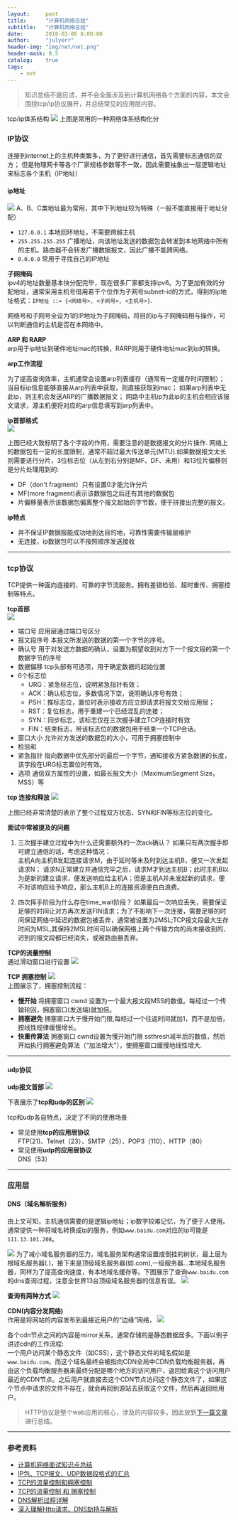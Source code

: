 ```yaml
---
layout:     post
title:      "计算机网络总结"
subtitle:   "计算机网络总结"
date:       2018-03-06 8:00:00
author:     "julyerr"
header-img: "img/net/net.png"
header-mask: 0.5
catalog:    true
tags:
    - net
---
```


>知识总结不是应试，并不会全面涉及到计算机网络各个方面的内容，本文会围绕tcp/ip协议展开，并总结常见的应用层内容。

tcp/ip体系结构 
![](/img/net/tcpIp/structure.png)
上图是常用的一种网络体系结构化分

### IP协议

连接到internet上的主机种类繁多，为了更好进行通信，首先需要标志通信的双方；
但是物理网卡等各个厂家规格参数等不一致，因此需要抽象出一层逻辑地址来标志各个主机（IP地址）

#### ip地址
![](/img/net/tcpIp/ipAddress.png)
A、B、C类地址最为常用，其中下列地址较为特殊（一般不能直接用于地址分配）

- `127.0.0.1` 本地回环地址，不需要跨越主机
- `255.255.255.255` 广播地址，向该地址发送的数据包会转发到本地网络中所有的主机。路由器不会转发广播数据报文，因此广播不能跨网络。
- `0.0.0.0`   常用于寻找自己的IP地址

**子网掩码**<br>
ipv4的地址数量基本快分配完毕，现在很多厂家都支持ipv6。为了更加有效的分配地址，通常采用主机号借用若干个位作为子网号subnet-id的方式，得到的ip地址格式：`IP地址 ::= {<网络号>, <子网号>, <主机号>}`.

网络号和子网号全设为1的IP地址为子网掩码，将目的ip与子网掩码相与操作，可以判断通信的主机是否在本网络中。<br>

**ARP 和 RARP**<br>
arp用于ip地址到硬件地址mac的转换，RARP则用于硬件地址mac到ip的转换。

**arp工作流程**

为了提高查询效率，主机通常会设置arp列表缓存（通常有一定缓存时间限制）；
当目标ip信息能够直接从arp列表中获取，则直接获取到mac；
如果arp列表中无此ip，则主机会发送ARP的广播数据报文；
网路中主机ip为此ip的主机会相应该报文请求，源主机便将对应的arp信息填写到arp列表中。<br>

**ip首部格式**<br>
![](/img/net/tcpIp/ipHeader.jpg)

上图已经大致标明了各个字段的作用，需要注意的是数据报文的分片操作.
网络上的数据包有一定的长度限制，通常不超过最大传送单元(MTU).如果数据报文太长则需要进行分片，3位标志位（从左到右分别是MF、DF、未用）和13位片偏移则是分片处理用到的:<br>

- DF（don't fragment）只有设置0才能允许分片
- MF(more fragment)表示该数据包之后还有其他的数据包
- 片偏移量表示该数据包偏离整个报文起始的字节数，便于拼接出完整的报文。

**ip特点**<br>

- 并不保证IP数据报能成功地到达目的地，可靠性需要传输层维护
- 无连接，ip数据包可以不按照顺序发送接收

---
### tcp协议

TCP提供一种面向连接的、可靠的字节流服务。拥有差错检验、超时重传、拥塞控制等特点。<br>

**tcp首部**<br>
![](/img/net/tcpIp/tcpHeader.png)

- 端口号 应用层通过端口号区分
- 报文段序号 本报文所发送的数据的第一个字节的序号。
- 确认号 用于对发送方数据的确认，设置为期望收到对方下一个报文段的第一个数据字节的序号
- 数据偏移 tcp头部有可选项，用于确定数据的起始位置
- 6个标志位
	- URG：紧急标志位，说明紧急指针有效；
	- ACK：确认标志位，多数情况下空，说明确认序号有效；
	- PSH：推标志位，置位时表示接收方应立即请求将报文交给应用层；
	- RST：复位标志，用于重建一个已经混乱的连接；
	- SYN：同步标志，该标志仅在三次握手建立TCP连接时有效
	- FIN：结束标志，带该标志位的数据包用于结束一个TCP会话。
- 窗口大小 允许对方发送的数据包的大小，可用于拥塞控制中
- 检验和 
- 紧急指针 指向数据中优先部分的最后一个字节，通知接收方紧急数据的长度，该字段在URG标志置位时有效。
- 选项 通信双方属性的设置，如最长报文大小（MaximumSegment Size，MSS）等

**tcp 连接和释放**
![](/img/net/tcpIp/shake.jpg)

上图已经非常清楚的表示了整个过程双方状态、SYN和FIN等标志位的变化。<br>

**面试中常被提及的问题**<br>

1. 三次握手建立过程中为什么还需要额外的一次ack确认？
如果只有两次握手即可建立通信的话，考虑这种情况：<br>
主机A向主机B发起连接请求M，由于延时等未及时到达主机B，便又一次发起请求N；
请求N正常建立并通信完毕之后，请求M才到达主机B；此时主机B以为是新的建立请求，便发送响应给主机A；但是主机A并未发起新的请求，便不对该响应给予响应，那么主机B上的连接资源便白白浪费。

2. 四次挥手阶段为什么存在time_wait阶段？
如果最后一次响应丢失，需要保证足够的时间让对方再次发送FIN请求；为了不影响下一次连接，需要足够的时间保证网络中延迟的数据包被丢弃，通常被设置为2MSL;TCP报文段最大生存时间为MSL,其保持2MSL时间可以确保网络上两个传输方向的尚未接收到的、迟到的报文段都已经消失，或被路由器丢弃。

**TCP的流量控制**<br>
	通过滑动窗口进行设置
![](/img/net/tcpIp/sliceWind.jpeg)	

**TCP 拥塞控制**
![](/img/net/tcpIp/congest.jpeg)	
上图展示了，拥塞控制流程：

- **慢开始** 将拥塞窗口 cwnd 设置为一个最大报文段MSS的数值。每经过一个传输轮回，拥塞窗口(发送端)就加倍。
- **拥塞避免**
拥塞窗口大于慢开始门限,每经过一个往返时间就加1，而不是加倍，按线性规律缓慢增长。
- **快重传算法**
	拥塞窗口 cwnd设置为慢开始门限 ssthresh减半后的数值，然后开始执行拥塞避免算法（“加法增大”），使拥塞窗口缓慢地线性增大.

---
#### udp协议


**udp报文首部**
![](/img/net/tcpIp/udpHeader.jpg)

下表展示了**tcp和udp的区别**
![](/img/net/tcpIp/tcp-udp-compare.png)

tcp和udp各自特点，决定了不同的使用场景

- 常见使用**tcp的应用层协议**<br>
		FTP(21)、Telnet（23）、SMTP（25）、POP3（110）、HTTP（80）
- 常见使用**udp的应用层协议**<br>
		DNS（53）

---
### 应用层

#### DNS（域名解析服务）
由上文可知，主机通信需要的是逻辑ip地址；ip数字较难记忆，为了便于人使用。通常提供一种将域名转换成ip的服务，例如`www.baidu.com`对应的ip可能是`111.13.101.208`。

![](/img/net/app/dns.png)
为了减小域名服务器的压力，域名服务架构通常设置成倒挂的树状，最上层为根域名服务器(.)，接下来是顶级域名服务器(如.com),一级服务器...本地域名服务器，同样为了提高查询速度，有本地域名缓存等。下图展示了查询`www.baidu.com`的dns查询过程，注意全世界13台顶级域名服务器的信息有误。
![](/img/net/app/dns-procedure.png)

**查询有两种方式**
![](/img/net/app/dns-method.gif)

**CDN(内容分发网络)**<br>
	作用是将网站的内容发布到最接近用户的“边缘”网络，
![](/img/net/app/cnd.png)

各个cdn节点之间的内容是mirror关系，通常存储的是静态数据居多。下面以例子讲述cdn的工作流程:<br>
一个用户访问某个静态文件（如CSS），这个静态文件的域名假如是`www.baidu.com`，而这个域名最终会被指向CDN全局中CDN负载均衡服务器，再由这个负载均衡服务器来最终分配是哪个地方的访问用户，返回给离这个访问用户最近的CDN节点。之后用户就直接去这个CDN节点访问这个静态文件了，如果这个节点中请求的文件不存在，就会再回到源站去获取这个文件，然后再返回给用户。<br>


>HTTP协议是整个web应用的核心，涉及的内容较多。因此放到[下一篇文章](http://julyerr.club/2018/03/06/http/)进行总结。


---
### 参考资料
- [计算机网络面试知识点总结](https://www.jianshu.com/p/7deb521aba1e) 
- [IP包、TCP报文、UDP数据段格式的汇总](http://blog.51cto.com/mmanong/1962353)
- [TCP的流量控制和拥塞控制](http://blog.csdn.net/yechaodechuntian/article/details/25429143)
- [TCP的流量控制 和 拥塞控制](https://www.jianshu.com/p/bd141e76bc8b)
- [DNS解析过程详解](http://blog.csdn.net/crazw/article/details/8986504)
- [深入理解Http请求、DNS劫持与解析](https://juejin.im/post/59ba146c6fb9a00a4636d8b6)